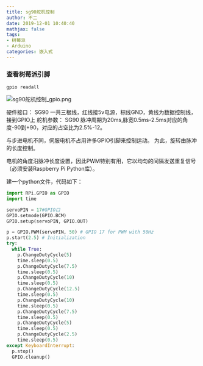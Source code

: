 ```yaml
---
title: sg90舵机控制
author: 不二
date: 2019-12-01 10:40:40
mathjax: false
tags: 
- 树莓派
- Arduino
categories: 嵌入式
---
```


### 查看树莓派引脚

```shell
gpio readall
```

![sg90舵机控制_gpio.png](https://cdn.jsdelivr.net/gh/weiyouwozuiku/weiyouwozuiku.github.io@src/source/_posts/sg90舵机控制/sg90舵机控制_gpio.png)

硬件接口：
SG90 一共三根线，红线接5v电源，棕线GND，黄线为数据控制线，接到GPIO上
舵机参数：
SG90 脉冲周期为20ms,脉宽0.5ms-2.5ms对应的角度-90到+90，对应的占空比为2.5%-12。

与步进电机不同，伺服电机不占用许多GPIO引脚来控制运动。 为此，旋转由脉冲的长度控制。

电机的角度沿脉冲长度设置，因此PWM特别有用，它以均匀的间隔发送重复信号（必须安装Raspberry Pi Python库）。

建一个python文件，代码如下：

```python
import RPi.GPIO as GPIO
import time

servoPIN = 17#GPIO口
GPIO.setmode(GPIO.BCM)
GPIO.setup(servoPIN, GPIO.OUT)

p = GPIO.PWM(servoPIN, 50) # GPIO 17 for PWM with 50Hz
p.start(2.5) # Initialization
try:
  while True:
    p.ChangeDutyCycle(5)
    time.sleep(0.5)
    p.ChangeDutyCycle(7.5)
    time.sleep(0.5)
    p.ChangeDutyCycle(10)
    time.sleep(0.5)
    p.ChangeDutyCycle(12.5)
    time.sleep(0.5)
    p.ChangeDutyCycle(10)
    time.sleep(0.5)
    p.ChangeDutyCycle(7.5)
    time.sleep(0.5)
    p.ChangeDutyCycle(5)
    time.sleep(0.5)
    p.ChangeDutyCycle(2.5)
    time.sleep(0.5)
except KeyboardInterrupt:
  p.stop()
  GPIO.cleanup()
```

